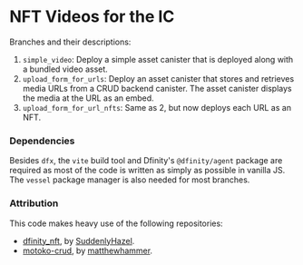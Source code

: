 # NFT Videos for the IC

Branches and their descriptions:
1. `simple_video`: Deploy a simple asset canister that is deployed along with a bundled video asset.
2. `upload_form_for_urls`: Deploy an asset canister that stores and retrieves media URLs from a CRUD backend canister. The asset canister displays the media at the URL as an embed.
3. `upload_form_for_url_nfts`: Same as 2, but now deploys each URL as an NFT.

### Dependencies

Besides `dfx`, the `vite` build tool and Dfinity's `@dfinity/agent` package are required as most of the code is written as simply as possible in vanilla JS. The `vessel` package manager is also needed for most branches.

### Attribution

This code makes heavy use of the following repositories:
* [dfinity_nft](https://github.com/SuddenlyHazel/dfinity_nft), by [SuddenlyHazel](https://github.com/SuddenlyHazel).
* [motoko-crud](https://github.com/matthewhammer/motoko-crud), by [matthewhammer](https://github.com/matthewhammer).
